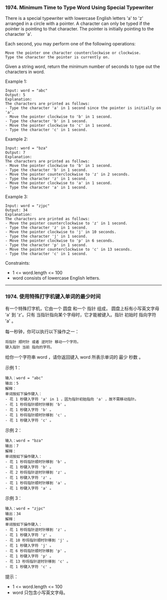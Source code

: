 ### 1974. Minimum Time to Type Word Using Special Typewriter
There is a special typewriter with lowercase English letters 'a' to 'z' arranged in a circle with a pointer. A character can only be typed if the pointer is pointing to that character. The pointer is initially pointing to the character 'a'.

Each second, you may perform one of the following operations:

    Move the pointer one character counterclockwise or clockwise.
    Type the character the pointer is currently on.

Given a string word, return the minimum number of seconds to type out the characters in word.



Example 1:

	Input: word = "abc"
	Output: 5
	Explanation:
	The characters are printed as follows:
	- Type the character 'a' in 1 second since the pointer is initially on 'a'.
	- Move the pointer clockwise to 'b' in 1 second.
	- Type the character 'b' in 1 second.
	- Move the pointer clockwise to 'c' in 1 second.
	- Type the character 'c' in 1 second.

Example 2:

	Input: word = "bza"
	Output: 7
	Explanation:
	The characters are printed as follows:
	- Move the pointer clockwise to 'b' in 1 second.
	- Type the character 'b' in 1 second.
	- Move the pointer counterclockwise to 'z' in 2 seconds.
	- Type the character 'z' in 1 second.
	- Move the pointer clockwise to 'a' in 1 second.
	- Type the character 'a' in 1 second.

Example 3:

	Input: word = "zjpc"
	Output: 34
	Explanation:
	The characters are printed as follows:
	- Move the pointer counterclockwise to 'z' in 1 second.
	- Type the character 'z' in 1 second.
	- Move the pointer clockwise to 'j' in 10 seconds.
	- Type the character 'j' in 1 second.
	- Move the pointer clockwise to 'p' in 6 seconds.
	- Type the character 'p' in 1 second.
	- Move the pointer counterclockwise to 'c' in 13 seconds.
	- Type the character 'c' in 1 second.



Constraints:

* 1 <= word.length <= 100
* word consists of lowercase English letters.

----
### 1974. 使用特殊打字机键入单词的最少时间
有一个特殊打字机，它由一个 圆盘 和一个 指针 组成， 圆盘上标有小写英文字母 'a' 到 'z'。只有 当指针指向某个字母时，它才能被键入。指针 初始时 指向字符 'a' 。

每一秒钟，你可以执行以下操作之一：

    将指针 顺时针 或者 逆时针 移动一个字符。
    键入指针 当前 指向的字符。

给你一个字符串 word ，请你返回键入 word 所表示单词的 最少 秒数 。



示例 1：

	输入：word = "abc"
	输出：5
	解释：
	单词按如下操作键入：
	- 花 1 秒键入字符 'a' in 1 ，因为指针初始指向 'a' ，故不需移动指针。
	- 花 1 秒将指针顺时针移到 'b' 。
	- 花 1 秒键入字符 'b' 。
	- 花 1 秒将指针顺时针移到 'c' 。
	- 花 1 秒键入字符 'c' 。

示例 2：

	输入：word = "bza"
	输出：7
	解释：
	单词按如下操作键入：
	- 花 1 秒将指针顺时针移到 'b' 。
	- 花 1 秒键入字符 'b' 。
	- 花 2 秒将指针逆时针移到 'z' 。
	- 花 1 秒键入字符 'z' 。
	- 花 1 秒将指针顺时针移到 'a' 。
	- 花 1 秒键入字符 'a' 。

示例 3：

	输入：word = "zjpc"
	输出：34
	解释：
	单词按如下操作键入：
	- 花 1 秒将指针逆时针移到 'z' 。
	- 花 1 秒键入字符 'z' 。
	- 花 10 秒将指针顺时针移到 'j' 。
	- 花 1 秒键入字符 'j' 。
	- 花 6 秒将指针顺时针移到 'p' 。
	- 花 1 秒键入字符 'p' 。
	- 花 13 秒将指针逆时针移到 'c' 。
	- 花 1 秒键入字符 'c' 。



提示：

* 1 <= word.length <= 100
* word 只包含小写英文字母。

